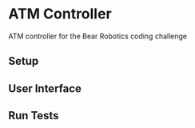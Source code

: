 # ATM Controller
ATM controller for the Bear Robotics coding challenge

## Setup

## User Interface

## Run Tests
